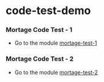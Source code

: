 # code-test-demo

### Mortage Code Test - 1
 - Go to the module [mortage-test-1](https://github.com/prashantapal/code-test-demo/tree/master/mortage-test-1)
 
 ### Mortage Code Test - 2
 - Go to the module [mortage-test-2](https://github.com/prashantapal/code-test-demo/tree/master/mortage-test-2)
